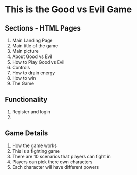 # This is the Good vs Evil Game

## Sections - HTML Pages
1. Main Landing Page
  1. Main title of the game
  2. Main picture 
2. About Good vs Evil
3. How to Play Good vs Evil
  1. Controls
  2. How to drain energy
  3. How to win
4. The Game

## Functionality
1. Register and login
2. 

## Game Details
1. How the game works
  1. This is a fighting game
  2. There are 10 scenarios that players can fight in
2. Players can pick there own characters
3. Each character will have different powers
